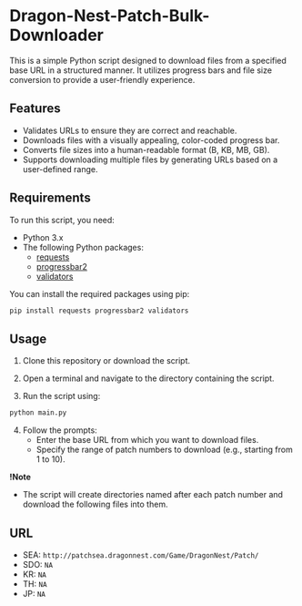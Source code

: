 # Dragon-Nest-Patch-Bulk-Downloader
This is a simple Python script designed to download files from a specified base URL in a structured manner. It utilizes progress bars and file size conversion to provide a user-friendly experience.

## Features

- Validates URLs to ensure they are correct and reachable.
- Downloads files with a visually appealing, color-coded progress bar.
- Converts file sizes into a human-readable format (B, KB, MB, GB).
- Supports downloading multiple files by generating URLs based on a user-defined range.

## Requirements

To run this script, you need:

- Python 3.x
- The following Python packages:
  - [requests]()
  - [progressbar2](https://progressbar-2.readthedocs.io/en/latest/)
  - [validators](https://validators.readthedocs.io/en/latest/)

You can install the required packages using pip:

```bash
pip install requests progressbar2 validators
```

## Usage

1. Clone this repository or download the script.

2. Open a terminal and navigate to the directory containing the script.

3. Run the script using:
```bash
python main.py
```
4. Follow the prompts:
   - Enter the base URL from which you want to download files.
   - Specify the range of patch numbers to download (e.g., starting from 1 to 10).

**!Note**
- The script will create directories named after each patch number and download the following files into them.

## URL

- SEA: `http://patchsea.dragonnest.com/Game/DragonNest/Patch/`
- SDO: `NA`
- KR: `NA`
- TH: `NA`
- JP: `NA`
